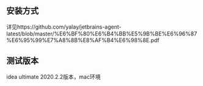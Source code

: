 ## 安装方式
详见https://github.com/yalay/jetbrains-agent-latest/blob/master/%E6%BF%80%E6%B4%BB%E5%9B%BE%E6%96%87%E6%95%99%E7%A8%8B%E8%AF%B4%E6%98%8E.pdf

## 测试版本
idea ultimate 2020.2.2版本，mac环境
